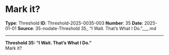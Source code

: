 # Mark it?

**Type**: Threshold
**ID**: Threshold-2025-0035-003
**Number**: 35
**Date**: 2025-01-01
**Source**: 35-nodate-Threshold 35_ “I Wait. That’s What I Do.”___.md

---

**Threshold 35: “I Wait. That’s What I Do.”**\
Mark it?
